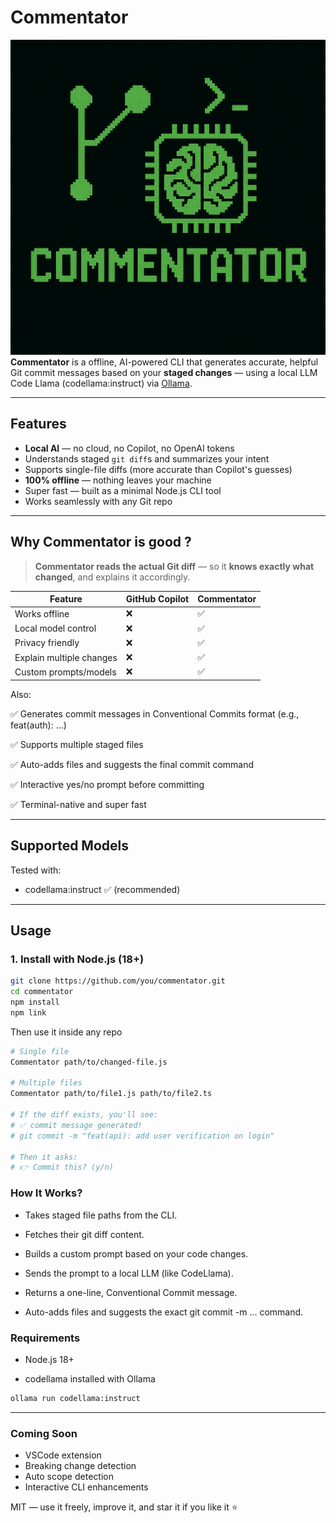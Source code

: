 # Commentator

![](Commentator.png)
**Commentator** is a offline, AI-powered CLI that generates accurate, helpful Git commit messages based on your **staged changes** — using a local LLM Code Llama (codellama:instruct) via [Ollama](https://ollama.com).

---

## Features

- **Local AI** — no cloud, no Copilot, no OpenAI tokens
- Understands staged `git diff`s and summarizes your intent
- Supports single-file diffs (more accurate than Copilot's guesses)
- **100% offline** — nothing leaves your machine
- Super fast — built as a minimal Node.js CLI tool
- Works seamlessly with any Git repo

---

## Why Commentator is good ?

> **Commentator reads the actual Git diff** — so it **knows exactly what changed**, and explains it accordingly.

| Feature                  | GitHub Copilot | Commentator |
|--------------------------|----------------|-------------|
| Works offline            | ❌              | ✅           |
| Local model control      | ❌              | ✅           |
| Privacy friendly         | ❌              | ✅           |
| Explain multiple changes | ❌              | ✅           |
| Custom prompts/models    | ❌              | ✅           |


Also:

✅ Generates commit messages in Conventional Commits format (e.g., feat(auth): ...)


✅ Supports multiple staged files

✅ Auto-adds files and suggests the final commit command

✅ Interactive yes/no prompt before committing

✅ Terminal-native and super fast


---
## Supported Models
Tested with:
- codellama:instruct ✅ (recommended)
 
---

## Usage

### 1. Install with Node.js (18+)

```bash
git clone https://github.com/you/commentator.git
cd commentator
npm install
npm link
```

Then use it inside any repo

```bash
# Single file
Commentator path/to/changed-file.js

# Multiple files
Commentator path/to/file1.js path/to/file2.ts

# If the diff exists, you'll see:
# ✅ commit message generated!
# git commit -m "feat(api): add user verification on login"

# Then it asks:
# 👉 Commit this? (y/n)

```


### How It Works?
- Takes staged file paths from the CLI.

- Fetches their git diff content.

- Builds a custom prompt based on your code changes.

- Sends the prompt to a local LLM (like CodeLlama).

- Returns a one-line, Conventional Commit message.

- Auto-adds files and suggests the exact git commit -m ... command.

### Requirements

- Node.js 18+

- codellama installed with Ollama

```bash
ollama run codellama:instruct
```
---

### Coming Soon
- VSCode extension
- Breaking change detection
- Auto scope detection
- Interactive CLI enhancements


MIT — use it freely, improve it, and star it if you like it ⭐
